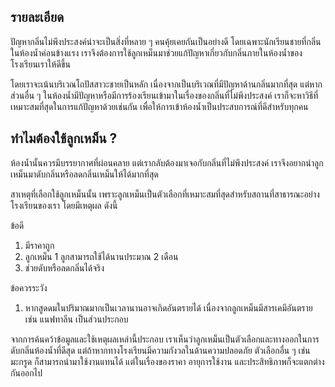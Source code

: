 ## รายละเอียด
ปัญหากลิ่นไม่พึงประสงค์น่าจะเป็นสิ่งที่หลาย ๆ คนคุ้ยเคยกันเป็นอย่างดี โดยเฉพาะนักเรียนชายที่กลิ่นในห้องน้ำค่อนข้างแรง เราจึงต้องการใช้ลูกเหม็นมาช่วยแก้ปัญหาเกี่ยวกับกลิ่นภายในห้องน้ำของโรงเรียนเราให้ดีขึ้น

โดยเราจะเน้นบริเวณโถปัสสาวะชายเป็นหลัก เนื่องจากเป็นบริเวณที่มีปัญหาด้านกลิ่นมากที่สุด แต่หากส่วนอื่น ๆ ในห้องน้ำมีปัญหาหรือมีการร้องเรียนเข้ามาในเรื่องของกลิ่นที่ไม่พึงประสงค์ เราก็จะหาวิธีที่เหมาะสมที่สุดในการแก้ปัญหาด้วยเช่นกัน เพื่อให้การเข้าห้องน้ำเป็นประสบการณ์ที่ดีสำหรับทุกคน

## ทำไมต้องใช้ลูกเหม็น ?
ห้องน้ำนั้นควรมีบรรยากาศที่ผ่อนคลาย แต่เรากลับต้องมาเจอกับกลิ่นที่ไม่พึงประสงค์ เราจึงอยากนำลูกเหม็นมาดับกลิ่นหรือลดกลิ่นเหม็นให้ได้มากที่สุด

สาเหตุที่เลือกใช้ลูกเหม็นนั้น เพราะลูกเหม็นเป็นตัวเลือกที่เหมาะสมที่สุดสำหรับสถานที่สาธารณะอย่างโรงเรียนของเรา โดยมีเหตุผล ดังนี้

ข้อดี
1. มีราคาถูก
2. ลูกเหม็น 1 ลูกสามารถใช้ได้นานประมาณ 2 เดือน
3. ช่วยดับหรือลดกลิ่นได้จริง

ข้อควรระวัง
1. หากสูดดมในปริมาณมากเป็นเวลานานอาจเกิดอันตรายได้ เนื่องจากลูกเหม็นมีสารเคมีอันตราย เช่น แนฟทาลีน เป็นส่วนประกอบ

จากการค้นคว้าข้อมูลและใช้เหตุผลเหล่านี้ประกอบ เราเห็นว่าลูกเหม็นเป็นตัวเลือกและทางออกในการดับกลิ่นห้องน้ำที่ดีสุด แต่ถ้าหากทางโรงเรียนมีความกังวลในด้านความปลอดภัย ตัวเลือกอื่น ๆ เช่น มะกรูด ก็สามารถนำมาใช้งานแทนได้ แต่ในเรื่องของราคา อายุการใช้งาน และประสิทธิภาพก็จะแตกต่างกันออกไป
<!--stackedit_data:
eyJoaXN0b3J5IjpbMTg1ODEwOTQ4NywtMTczNTg0NzYxLDIwMj
M2NzgwNTYsLTQ1MTIyMzczNCwxNjkxNDEyOTYwLC01NzQyMjQ3
NDIsLTExNDkwMTk1MzJdfQ==
-->